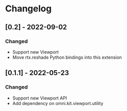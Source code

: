 # Changelog

## [0.2] - 2022-09-02
### Changed
- Support new Viewport
- Move rtx.reshade Python bindings into this extension

## [0.1.1] - 2022-05-23
### Changed
- Support new Viewport API
- Add dependency on omni.kit.viewport.utility
